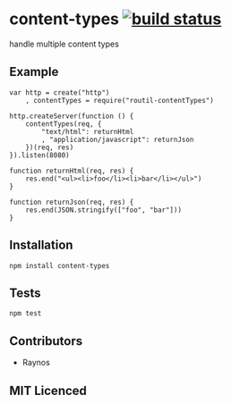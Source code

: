 # content-types [![build status][1]][2]

handle multiple content types

## Example

    var http = create("http")
        , contentTypes = require("routil-contentTypes")

    http.createServer(function () {
        contentTypes(req, {
            "text/html": returnHtml
            , "application/javascript": returnJson
        })(req, res)
    }).listen(8080)

    function returnHtml(req, res) {
        res.end("<ul><li>foo</li><li>bar</li></ul>")
    }

    function returnJson(req, res) {
        res.end(JSON.stringify(["foo", "bar"]))
    }

## Installation

`npm install content-types`

## Tests

`npm test`

## Contributors

 - Raynos

## MIT Licenced

  [1]: https://secure.travis-ci.org/Raynos/content-types.png
  [2]: http://travis-ci.org/Raynos/content-types
